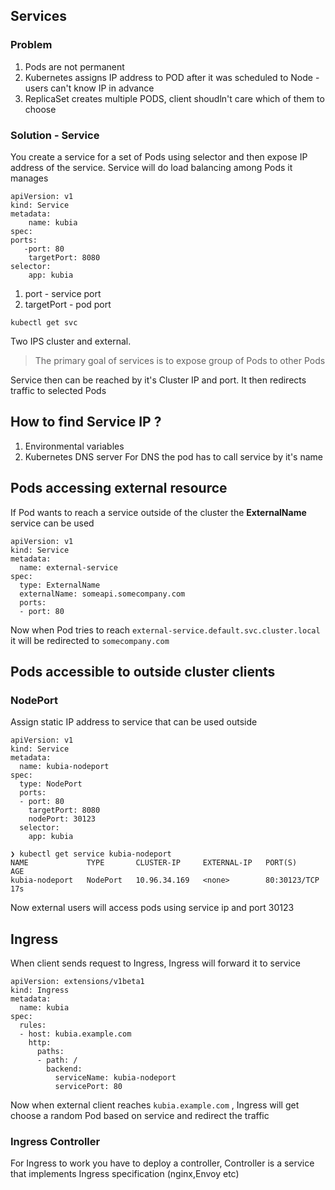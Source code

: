 ## Services
### Problem
1. Pods are not permanent
2. Kubernetes assigns IP address to POD after it was scheduled to Node - users can't know IP in advance
3. ReplicaSet creates multiple PODS, client shoudln't care which of them to choose

### Solution - Service
You create a service for a set of Pods using selector and then expose IP address of the service.
Service will do load balancing among Pods it manages
```
apiVersion: v1
kind: Service
metadata:
    name: kubia
spec:
ports:
   -port: 80
    targetPort: 8080
selector:
    app: kubia
```
1. port - service port
2. targetPort - pod port
```
kubectl get svc
```
Two IPS cluster and external.

> The primary goal of services is to expose group of Pods to other Pods

Service then can be reached by it's Cluster IP and port. It then redirects 
traffic to selected Pods

## How to find Service IP ? 
1. Environmental variables
2. Kubernetes DNS server
For DNS the pod has to call service by it's name

## Pods accessing external resource
If Pod wants to reach a service outside of the cluster the **ExternalName** service can be used
```
apiVersion: v1
kind: Service
metadata:
  name: external-service
spec:
  type: ExternalName                       
  externalName: someapi.somecompany.com     
  ports:
  - port: 80
```
Now when Pod tries to reach `external-service.default.svc.cluster.local ` it will be redirected to `somecompany.com`

## Pods accessible to outside cluster clients
### NodePort
Assign static IP address to service that can be used outside
```
apiVersion: v1
kind: Service
metadata:
  name: kubia-nodeport
spec:
  type: NodePort            
  ports:
  - port: 80                 
    targetPort: 8080        
    nodePort: 30123        
  selector:
    app: kubia
```
```
❯ kubectl get service kubia-nodeport
NAME             TYPE       CLUSTER-IP     EXTERNAL-IP   PORT(S)        AGE
kubia-nodeport   NodePort   10.96.34.169   <none>        80:30123/TCP   17s
```
Now external users will access pods using service ip and port 30123


## Ingress
When client sends request to Ingress, Ingress will forward it to service
```
apiVersion: extensions/v1beta1
kind: Ingress
metadata:
  name: kubia
spec:
  rules:
  - host: kubia.example.com             
    http:
      paths:
      - path: /                           
        backend:
          serviceName: kubia-nodeport     
          servicePort: 80                 
```
Now when external client reaches `kubia.example.com` , Ingress will get choose
a random Pod based on service and redirect the traffic

### Ingress Controller
For Ingress to work you have to deploy a controller, Controller is a service
that implements Ingress specification (nginx,Envoy etc)
